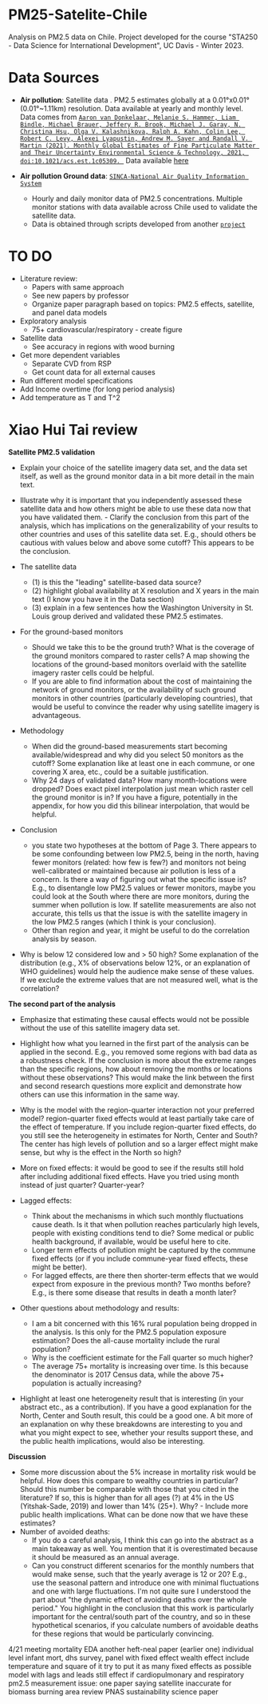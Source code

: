 # PM25-Satelite-Chile
Analysis on PM2.5 data on Chile. 
Project developed for the course "STA250 - Data Science for International Development", UC Davis - Winter 2023.

# Data Sources

* **Air pollution**: Satellite data . PM2.5 estimates globally at a 0.01°x0.01° (0.01°~1.11km) resolution. Data available at yearly and monthly level. Data comes from [`Aaron van Donkelaar, Melanie S. Hammer, Liam Bindle, Michael Brauer, Jeffery R. Brook, Michael J. Garay, N. Christina Hsu, Olga V. Kalashnikova, Ralph A. Kahn, Colin Lee, Robert C. Levy, Alexei Lyapustin, Andrew M. Sayer and Randall V. Martin (2021). Monthly Global Estimates of Fine Particulate Matter and Their Uncertainty Environmental Science & Technology, 2021, doi:10.1021/acs.est.1c05309. `](https://pubs.acs.org/doi/abs/10.1021/acs.est.1c05309) Data available [here](https://sites.wustl.edu/acag/datasets/surface-pm2-5/)

* **Air pollution Ground data**: [`SINCA-National Air Quality Information System`](https://sinca.mma.gob.cl/)
	* Hourly and daily monitor data of PM2.5 concentrations. Multiple monitor stations with data available across Chile used to validate the satellite data.
	* Data is obtained through scripts developed from another [`project`](https://github.com/pmbusch/Reportes-SINCA)


# TO DO

- Literature review:
	- Papers with same approach
	- See new papers by professor
	- Organize paper paragraph based on topics: PM2.5 effects, satellite, and panel data models 
- Exploratory analysis 
	- 75+ cardiovascular/respiratory - create figure
- Satellite data
	- See accuracy in regions with wood burning
- Get more dependent variables
	- Separate CVD from RSP 
	- Get count data for all external causes
- Run different model specifications
- Add Income overtime (for long period analysis)
- Add temperature as T and T^2


# Xiao Hui Tai review

**Satellite PM2.5 validation**
- Explain your choice of the satellite imagery data set, and the data set itself, as well as the ground monitor data in a bit more detail in the main text.
- Illustrate why it is important that you independently assessed these satellite data and how others might be able to use these data now that you have validated them. - Clarify the conclusion from this part of the analysis, which has implications on the generalizability of your results to other countries and uses of this satellite data set. E.g., should others be cautious with values below and above some cutoff? This appears to be the conclusion.

- The satellite data
	- (1) is this the "leading" satellite-based data source? 
	- (2) highlight global availability at X resolution and X years in the main text (I know you have it in the Data section) 
	- (3) explain in a few sentences how the Washington University in St. Louis group derived and validated these PM2.5 estimates. 
- For the ground-based monitors
	- Should we take this to be the ground truth? What is the coverage of the ground monitors compared to raster cells? A map showing the locations of the ground-based monitors overlaid with the satellite imagery raster cells could be helpful. 
	- If you are able to find information about the cost of maintaining the network of ground monitors, or the availability of such ground monitors in other countries (particularly developing countries), that would be useful to convince the reader why using satellite imagery is advantageous. 

- Methodology
	- When did the ground-based measurements start becoming available/widespread and why did you select 50 monitors as the cutoff? Some explanation like at least one in each commune, or one covering X area, etc., could be a suitable justification. 
	- Why 24 days of validated data? How many month-locations were dropped? Does exact pixel interpolation just mean which raster cell the ground monitor is in? If you have a figure, potentially in the appendix, for how you did this bilinear interpolation, that would be helpful. 

- Conclusion
	- you state two hypotheses at the bottom of Page 3. There appears to be some confounding between low PM2.5, being in the north, having fewer monitors (related: how few is few?) and monitors not being well-calibrated or maintained because air pollution is less of a concern. Is there a way of figuring out what the specific issue is? E.g., to disentangle low PM2.5 values or fewer monitors, maybe you could look at the South where there are more monitors, during the summer when pollution is low. If satellite measurements are also not accurate, this tells us that the issue is with the satellite imagery in the low PM2.5 ranges (which I think is your conclusion).
	- Other than region and year, it might be useful to do the correlation analysis by season. 

- Why is below 12 considered low and > 50 high? Some explanation of the distribution (e.g., X% of observations below 12%, or an explanation of WHO guidelines) would help the audience make sense of these values. If we exclude the extreme values that are not measured well, what is the correlation? 

**The second part of the analysis**
- Emphasize that estimating these causal effects would not be possible without the use of this satellite imagery data set. 
- Highlight how what you learned in the first part of the analysis can be applied in the second. E.g., you removed some regions with bad data as a robustness check. If the conclusion is more about the extreme ranges than the specific regions, how about removing the months or locations without these observations? This would make the link between the first and second research questions more explicit and demonstrate how others can use this information in the same way. 

- Why is the model with the region-quarter interaction not your preferred model? region-quarter fixed effects would at least partially take care of the effect of temperature. If you include region-quarter fixed effects, do you still see the heterogeneity in estimates for North, Center and South? The center has high levels of pollution and so a larger effect might make sense, but why is the effect in the North so high? 
- More on fixed effects: it would be good to see if the results still hold after including additional fixed effects. Have you tried using month instead of just quarter? Quarter-year? 

- Lagged effects: 
	- Think about the mechanisms in which such monthly fluctuations cause death. Is it that when pollution reaches particularly high levels, people with existing conditions tend to die? Some medical or public health background, if available, would be useful here to cite. 
	- Longer term effects of pollution might be captured by the commune fixed effects (or if you include commune-year fixed effects, these might be better).
	- For lagged effects, are there then shorter-term effects that we would expect from exposure in the previous month? Two months before? E.g., is there some disease that results in death a month later? 

- Other questions about methodology and results: 
	- I am a bit concerned with this 16% rural population being dropped in the analysis. Is this only for the PM2.5 population exposure estimation? Does the all-cause mortality include the rural population? 
	- Why is the coefficient estimate for the Fall quarter so much higher? 
	- The average 75+ mortality is increasing over time. Is this because the denominator is 2017 Census data, while the above 75+ population is actually increasing? 

- Highlight at least one heterogeneity result that is interesting (in your abstract etc., as a contribution). If you have a good explanation for the North, Center and South result, this could be a good one. A bit more of an explanation on why these breakdowns are interesting to you and what you might expect to see, whether your results support these, and the public health implications, would also be interesting. 

**Discussion**
- Some more discussion about the 5% increase in mortality risk would be helpful. How does this compare to wealthy countries in particular? Should this number be comparable with those that you cited in the literature? If so, this is higher than for all ages (?) at 4% in the US (Yitshak-Sade, 2019) and lower than 14% (25+). Why?  - Include more public health implications. What can be done now that we have these estimates?
- Number of avoided deaths: 
	- If you do a careful analysis, I think this can go into the abstract as a main takeaway as well. You mention that it is overestimated because it should be measured as an annual average.
	- Can you construct different scenarios for the monthly numbers that would make sense, such that the yearly average is 12 or 20? E.g., use the seasonal pattern and introduce one with minimal fluctuations and one with large fluctuations. I'm not quite sure I understood the part about "the dynamic effect of avoiding deaths over the whole period." You highlight in the conclusion that this work is particularly important for the central/south part of the country, and so in these hypothetical scenarios, if you calculate numbers of avoidable deaths for these regions that would be particularly convincing. 

4/21 meeting
mortality EDA 
another heft-neal paper (earlier one) individual level infant mort, dhs survey, panel with fixed effect 
wealth effect 
include temperature and square of it
try to put it as many fixed effects as possible 
model with lags and leads
still effect if cardiopulmonary and respiratory 
pm2.5 measurement issue: one paper saying satellite inaccurate for biomass burning area
review PNAS sustainability science paper 



